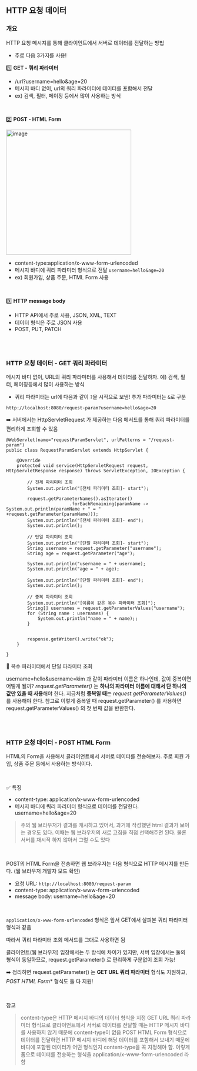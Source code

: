 ## HTTP 요청 데이터


### 개요

HTTP 요청 메시지를 통해 클라이언트에서 서버로 데이터를 전달하는 방법

- 주로 다음 3가지를 사용!

1️⃣ **GET - 쿼리 파라미터**
- /url?username=hello&age=20
- 메시지 바디 없이, url의 쿼리 파라미터에 데이터를 포함해서 전달
- ex) 검색, 필터, 페이징 등에서 많이 사용하는 방식

<br>

2️⃣ **POST - HTML Form**

<img width="340" alt="image" src="https://user-images.githubusercontent.com/81572478/227778998-c37cb91f-188a-4efd-97bf-51151f323a69.png">


- content-type:application/x-www-form-urlencoded
- 메시지 바디에 쿼리 파라미터 형식으로 전달 `username=hello&age=20`
- ex) 회원가입, 상품 주문, HTML Form 사용

<Br>

3️⃣ **HTTP message body**
- HTTP API에서 주로 사용, JSON, XML, TEXT
- 데이터 형식은 주로 JSON 사용
- POST, PUT, PATCH

<BR><bR>


### HTTP 요청 데이터 - GET 쿼리 파라미터

메시지 바디 없이, URL의 쿼리 파라미터를 사용해서 데이터를 전달하자.
예) 검색, 필터, 페이징등에서 많이 사용하는 방식

- 쿼리 파라미터는 url에 다음과 같이  `?`을 시작으로 보냄! 추가 파라미터는 `&`로 구분

`http://localhost:8080/request-param?username=hello&age=20`

➡️ 서버에서는 HttpServletRequest 가 제공하는 다음 메서드를 통해 쿼리 파라미터를 편리하게 조회할 수 있음

```
@WebServlet(name="requestParamServlet", urlPatterns = "/request-param")
public class RequestParamServlet extends HttpServlet {

    @Override
    protected void service(HttpServletRequest request, HttpServletResponse response) throws ServletException, IOException {

        // 전체 파리미터 조회
        System.out.println("[전체 파리미터 조회]- start");

        request.getParameterNames().asIterator()
                        .forEachRemaining(paramName -> System.out.println(paramName + " = " +request.getParameter(paramName)));
        System.out.println("[전체 파리미터 조회]- end");
        System.out.println();

        // 단일 파리미터 조회
        System.out.println("[단일 파리미터 조회]- start");
        String username = request.getParameter("username");
        String age = request.getParameter("age");

        System.out.println("username = " + username);
        System.out.println("age = " + age);

        System.out.println("[단일 파리미터 조회]- end");
        System.out.println();

        // 중복 파라미터 조회
        System.out.println("[이름이 같은 복수 파라미터 조회]");
        String[] usernames = request.getParameterValues("username");
        for (String name : usernames) {
            System.out.println("name = " + name);;
        }


        response.getWriter().write("ok");
    }

}
```

📌 복수 파라미터에서 단일 파라미터 조회

username=hello&username=kim 과 같이 파라미터 이름은 하나인데, 값이 중복이면 어떻게 될까?
*request.getParameter()* 는 **하나의 파라미터 이름에 대해서 단 하나의 값만 있을 때 사용**해야 한다. 
지금처럼 **중복일 때**는 *request.getParameterValues()* 를 사용해야 한다.
참고로 이렇게 중복일 때 request.getParameter() 를 사용하면 request.getParameterValues() 의
첫 번째 값을 반환한다.

<br><Br>

### HTTP 요청 데이터 - POST HTML Form

HTML의 Form을 사용해서 클라이언트에서 서버로 데이터를 전송해보자.
주로 회원 가입, 상품 주문 등에서 사용하는 방식이다.

<BR>

✅ 특징

- content-type: application/x-www-form-urlencoded
- 메시지 바디에 쿼리 파리미터 형식으로 데이터를 전달한다. username=hello&age=20

> 주의
> 웹 브라우저가 결과를 캐시하고 있어서, 과거에 작성했던 html 결과가 보이는 경우도 있다. 이때는 웹
브라우저의 새로 고침을 직접 선택해주면 된다. 물론 서버를 재시작 하지 않아서 그럴 수도 있다

<br>

POST의 HTML Form을 전송하면 웹 브라우저는 다음 형식으로 HTTP 메시지를 만든다. (웹 브라우저 개발자 모드 확인)
- 요청 URL: `http://localhost:8080/request-param`
- content-type: application/x-www-form-urlencoded
- message body: username=hello&age=20

<br>

`application/x-www-form-urlencoded` 형식은 앞서 GET에서 살펴본 쿼리 파라미터 형식과 같음

따라서 쿼리 파라미터 조회 메서드를 그대로 사용하면 됨

클라이언트(웹 브라우저) 입장에서는 두 방식에 차이가 있지만, 서버 입장에서는 둘의 형식이 동일하므로,
request.getParameter() 로 편리하게 구분없이 조회 가능!

 ➡️ 정리하면 request.getParameter() 는 **GET URL 쿼리 파라미터** 형식도 지원하고, *POST HTML Form** 
형식도 둘 다 지원!

<br>

 참고
> content-type은 HTTP 메시지 바디의 데이터 형식을 지정
> GET URL 쿼리 파라미터 형식으로 클라이언트에서 서버로 데이터를 전달할 때는 HTTP 메시지 바디를
사용하지 않기 때문에 content-type이 없음
> POST HTML Form 형식으로 데이터를 전달하면 HTTP 메시지 바디에 해당 데이터를 포함해서 보내기
때문에 바디에 포함된 데이터가 어떤 형식인지 content-type을 꼭 지정해야 함. 이렇게 폼으로 데이터를
전송하는 형식을 application/x-www-form-urlencoded 라 함